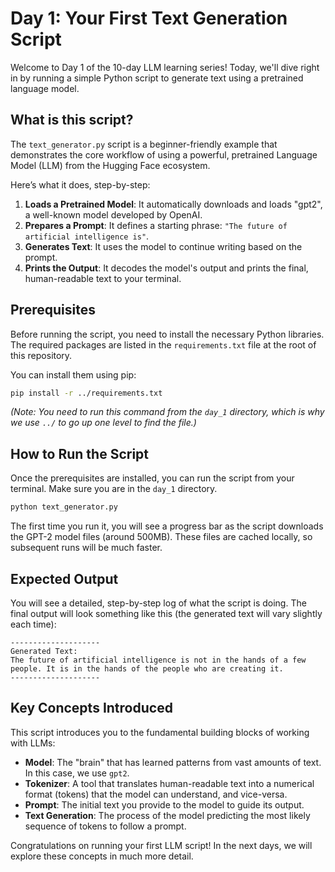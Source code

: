# Day 1: Your First Text Generation Script

Welcome to Day 1 of the 10-day LLM learning series! Today, we'll dive right in by running a simple Python script to generate text using a pretrained language model.

## What is this script?

The `text_generator.py` script is a beginner-friendly example that demonstrates the core workflow of using a powerful, pretrained Language Model (LLM) from the Hugging Face ecosystem.

Here’s what it does, step-by-step:
1.  **Loads a Pretrained Model**: It automatically downloads and loads "gpt2", a well-known model developed by OpenAI.
2.  **Prepares a Prompt**: It defines a starting phrase: `"The future of artificial intelligence is"`.
3.  **Generates Text**: It uses the model to continue writing based on the prompt.
4.  **Prints the Output**: It decodes the model's output and prints the final, human-readable text to your terminal.

## Prerequisites

Before running the script, you need to install the necessary Python libraries. The required packages are listed in the `requirements.txt` file at the root of this repository.

You can install them using pip:
```bash
pip install -r ../requirements.txt
```
*(Note: You need to run this command from the `day_1` directory, which is why we use `../` to go up one level to find the file.)*

## How to Run the Script

Once the prerequisites are installed, you can run the script from your terminal. Make sure you are in the `day_1` directory.

```bash
python text_generator.py
```

The first time you run it, you will see a progress bar as the script downloads the GPT-2 model files (around 500MB). These files are cached locally, so subsequent runs will be much faster.

## Expected Output

You will see a detailed, step-by-step log of what the script is doing. The final output will look something like this (the generated text will vary slightly each time):

```
--------------------
Generated Text:
The future of artificial intelligence is not in the hands of a few people. It is in the hands of the people who are creating it.
--------------------
```

## Key Concepts Introduced

This script introduces you to the fundamental building blocks of working with LLMs:

-   **Model**: The "brain" that has learned patterns from vast amounts of text. In this case, we use `gpt2`.
-   **Tokenizer**: A tool that translates human-readable text into a numerical format (tokens) that the model can understand, and vice-versa.
-   **Prompt**: The initial text you provide to the model to guide its output.
-   **Text Generation**: The process of the model predicting the most likely sequence of tokens to follow a prompt.

Congratulations on running your first LLM script! In the next days, we will explore these concepts in much more detail.
